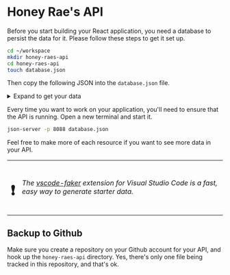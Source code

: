 # Honey Rae's API

Before you start building your React application, you need a database to persist the data for it. Please follow these steps to get it set up.

```sh
cd ~/workspace
mkdir honey-raes-api
cd honey-raes-api
touch database.json
```

Then copy the following JSON into the `database.json` file.

<details>
    <summary>Expand to get your data</summary>

    ```json
    {
        "users": [
            {
            "id": 1,
            "fullName": "Dion Stoade",
            "email": "dstoade0@cornell.edu",
            "isStaff": false
            },
            {
            "id": 2,
            "fullName": "Windy Thorneloe",
            "email": "wthorneloe1@usa.gov",
            "isStaff": false
            },
            {
            "id": 3,
            "fullName": "Hillie Phillpotts",
            "email": "hphillpotts2@rakuten.co.jp",
            "isStaff": false
            },
            {
            "id": 4,
            "fullName": "Helenelizabeth Passfield",
            "email": "hpassfield7@netvibes.com",
            "isStaff": true
            },
            {
            "id": 5,
            "fullName": "Franchot Slator",
            "email": "fslator8@51.la",
            "isStaff": true
            },
            {
            "id": 6,
            "fullName": "Renaud Erbe",
            "email": "rerbe9@psu.edu",
            "isStaff": true
            },
            {
            "email": "jeremy@bakker.com",
            "fullName": "Jeremy Bakker",
            "isStaff": true,
            "id": 7
            }
        ],
        "customers": [
            {
            "id": 1,
            "address": "2802 Zula Locks",
            "phoneNumber": "852-837-9713",
            "userId": 2
            },
            {
            "id": 2,
            "address": "56849 Fadel Gateway",
            "phoneNumber": "202-244-7090",
            "userId": 1
            },
            {
            "id": 3,
            "address": "7346 Ritchie Road",
            "phoneNumber": "(507) 720-1157",
            "userId": 3
            }
        ],
        "employees": [
            {
            "id": 1,
            "specialty": "PC Repair",
            "rate": 72.47,
            "userId": 4
            },
            {
            "id": 2,
            "specialty": "Apple Repair",
            "rate": 97.39,
            "userId": 5
            },
            {
            "id": 3,
            "specialty": "Printer Repair",
            "rate": 29.45,
            "userId": 6
            }
        ],
        "serviceTickets": [
            {
            "id": 1,
            "customerId": 3,
            "description": "Saepe ex sapiente deserunt et voluptas fugiat vero quasi. Ipsam est non ipsa. Occaecati rerum ipsa consequuntur. Ratione commodi unde sint non rerum. Sit quia et aut sunt.",
            "emergency": false,
            "dateCompleted": "Fri Apr 29 2022 14:02:20 GMT-0500 (Central Daylight Time)"
            },
            {
            "id": 2,
            "customerId": 3,
            "description": "Vero est adipisci sed natus quasi consectetur occaecati. Modi maxime sunt officia cumque. Vel at culpa. Sint accusamus deserunt dolorem qui.",
            "emergency": true,
            "dateCompleted": ""
            },
            {
            "id": 3,
            "customerId": 1,
            "description": "Sunt pariatur et quidem hic voluptatem. Neque aliquam voluptas eos incidunt repellendus. Vero expedita non sit quaerat sit et eum. Quasi dolor voluptatem illum eum qui est expedita sequi accusamus.",
            "emergency": false,
            "dateCompleted": ""
            },
            {
            "id": 4,
            "customerId": 2,
            "description": "A deleniti est sed vel. Dolores aliquid enim vero. Quia eligendi vel voluptas. Nihil nihil quasi ullam officia doloremque amet non. Officia atque quae.",
            "emergency": false,
            "dateCompleted": ""
            },
            {
            "id": 5,
            "customerId": 1,
            "description": "Pariatur nihil animi eos doloremque laborum fugiat consequuntur iusto. Et tempore a enim.",
            "emergency": true,
            "dateCompleted": "Fri Apr 29 2022 21:24:29 GMT-0500 (Central Daylight Time)"
            }
        ],
        "employeeTickets": [
            {
            "id": 1,
            "employeeId": 3,
            "serviceTicketId": 1
            },
            {
            "id": 2,
            "employeeId": 2,
            "serviceTicketId": 5
            },
            {
            "id": 3,
            "employeeId": 1,
            "serviceTicketId": 4
            }
        ]
    }
    ```
</details>

Every time you want to work on your application, you'll need to ensure that the API is running. Open a new terminal and start it.

```sh
json-server -p 8088 database.json
```

Feel free to make more of each resource if you want to see more data in your API.

| | |
|:---:|:---|
| <h1>&#x2757;</h1> |  _The [vscode-faker](https://marketplace.visualstudio.com/items?itemName=deerawan.vscode-faker) extension for Visual Studio Code is a fast, easy way to generate starter data._ |

## Backup to Github

Make sure you create a repository on your Github account for your API, and hook up the `honey-raes-api` directory. Yes, there's only one file being tracked in this repository, and that's ok.
